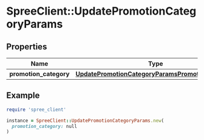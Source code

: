 # SpreeClient::UpdatePromotionCategoryParams

## Properties

| Name | Type | Description | Notes |
| ---- | ---- | ----------- | ----- |
| **promotion_category** | [**UpdatePromotionCategoryParamsPromotionCategory**](UpdatePromotionCategoryParamsPromotionCategory.md) |  |  |

## Example

```ruby
require 'spree_client'

instance = SpreeClient::UpdatePromotionCategoryParams.new(
  promotion_category: null
)
```

